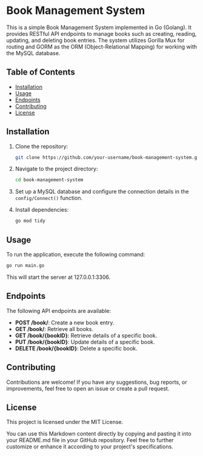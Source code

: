 # Book Management System

This is a simple Book Management System implemented in Go (Golang). It provides RESTful API endpoints to manage books such as creating, reading, updating, and deleting book entries. The system utilizes Gorilla Mux for routing and GORM as the ORM (Object-Relational Mapping) for working with the MySQL database.

## Table of Contents

- [Installation](#installation)
- [Usage](#usage)
- [Endpoints](#endpoints)
- [Contributing](#contributing)
- [License](#license)

## Installation

1. Clone the repository:

    ```bash
    git clone https://github.com/your-username/book-management-system.git
    ```

2. Navigate to the project directory:

    ```bash
    cd book-management-system
    ```

3. Set up a MySQL database and configure the connection details in the `config/Connect()` function.

4. Install dependencies:

    ```bash
    go mod tidy
    ```

## Usage

To run the application, execute the following command:

```bash
go run main.go
```

This will start the server at 127.0.0.1:3306.

## Endpoints
The following API endpoints are available:

- **POST /book/**: Create a new book entry.
- **GET /book/**: Retrieve all books.
- **GET /book/{bookID}**: Retrieve details of a specific book.
- **PUT /book/{bookID}**: Update details of a specific book.
- **DELETE /book/{bookID}**: Delete a specific book.

## Contributing
Contributions are welcome! If you have any suggestions, bug reports, or improvements, feel free to open an issue or create a pull request.

## License
This project is licensed under the MIT License.


You can use this Markdown content directly by copying and pasting it into your README.md file in your GitHub repository. Feel free to further customize or enhance it according to your project's specifications.
